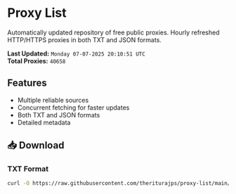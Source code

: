 # Proxy List

Automatically updated repository of free public proxies. Hourly refreshed HTTP/HTTPS proxies in both TXT and JSON formats.

**Last Updated:** `Monday 07-07-2025 20:10:51 UTC`  
**Total Proxies:** `40658`

## Features
- Multiple reliable sources
- Concurrent fetching for faster updates
- Both TXT and JSON formats
- Detailed metadata

## 📥 Download

### TXT Format
```bash
curl -O https://raw.githubusercontent.com/theriturajps/proxy-list/main/proxies.txt